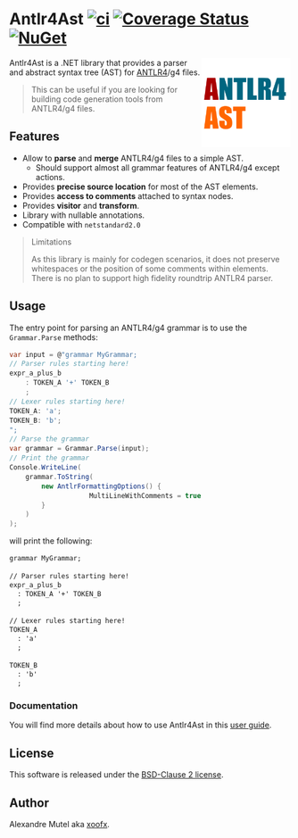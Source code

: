 # Antlr4Ast [![ci](https://github.com/xoofx/Antlr4Ast/actions/workflows/ci.yml/badge.svg)](https://github.com/xoofx/Antlr4Ast/actions/workflows/ci.yml) [![Coverage Status](https://coveralls.io/repos/github/xoofx/Antlr4Ast/badge.svg?branch=main)](https://coveralls.io/github/xoofx/Antlr4Ast?branch=main) [![NuGet](https://img.shields.io/nuget/v/Antlr4Ast.svg)](https://www.nuget.org/packages/Antlr4Ast/)

<img align="right" width="160px" height="160px" src="img/antlr4ast.png">

Antlr4Ast is a .NET library that provides a parser and abstract syntax tree (AST) for [ANTLR4](https://www.antlr.org/)/g4 files. 

> This can be useful if you are looking for building code generation tools from ANTLR4/g4 files.
  
## Features

- Allow to **parse** and **merge** ANTLR4/g4 files to a simple AST.
  - Should support almost all grammar features of ANTLR4/g4 except actions.
- Provides **precise source location** for most of the AST elements.
- Provides **access to comments** attached to syntax nodes.
- Provides **visitor** and **transform**.
- Library with nullable annotations.
- Compatible with `netstandard2.0`

> Limitations
>
> As this library is mainly for codegen scenarios, it does not preserve whitespaces or the position of some comments within elements.
> There is no plan to support high fidelity roundtrip ANTLR4 parser.

## Usage

The entry point for parsing an ANTLR4/g4 grammar is to use the `Grammar.Parse` methods:

```c#
var input = @"grammar MyGrammar;
// Parser rules starting here!
expr_a_plus_b
    : TOKEN_A '+' TOKEN_B
    ;
// Lexer rules starting here!
TOKEN_A: 'a';
TOKEN_B: 'b';
";
// Parse the grammar
var grammar = Grammar.Parse(input);
// Print the grammar
Console.WriteLine(
    grammar.ToString(
        new AntlrFormattingOptions() { 
                    MultiLineWithComments = true 
        }
    )
);
```

will print the following:

```antlr
grammar MyGrammar;

// Parser rules starting here!
expr_a_plus_b
  : TOKEN_A '+' TOKEN_B
  ;

// Lexer rules starting here!
TOKEN_A
  : 'a'
  ;

TOKEN_B
  : 'b'
  ;
```

### Documentation

You will find more details about how to use Antlr4Ast in this [user guide](https://github.com/xoofx/Antlr4Ast/blob/main/doc/readme.md).

## License

This software is released under the [BSD-Clause 2 license](https://opensource.org/licenses/BSD-2-Clause). 

## Author

Alexandre Mutel aka [xoofx](http://xoofx.com).
